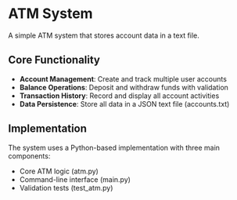 # ATM System

A simple ATM system that stores account data in a text file.

## Core Functionality
- **Account Management**: Create and track multiple user accounts
- **Balance Operations**: Deposit and withdraw funds with validation
- **Transaction History**: Record and display all account activities
- **Data Persistence**: Store all data in a JSON text file (accounts.txt)

## Implementation
The system uses a Python-based implementation with three main components:
- Core ATM logic (atm.py)
- Command-line interface (main.py)
- Validation tests (test_atm.py)

